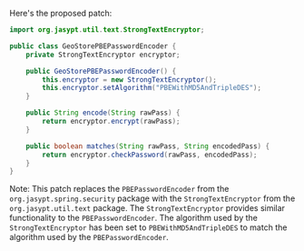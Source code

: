 Here's the proposed patch:
```java
import org.jasypt.util.text.StrongTextEncryptor;

public class GeoStorePBEPasswordEncoder {
    private StrongTextEncryptor encryptor;

    public GeoStorePBEPasswordEncoder() {
        this.encryptor = new StrongTextEncryptor();
        this.encryptor.setAlgorithm("PBEWithMD5AndTripleDES");
    }

    public String encode(String rawPass) {
        return encryptor.encrypt(rawPass);
    }

    public boolean matches(String rawPass, String encodedPass) {
        return encryptor.checkPassword(rawPass, encodedPass);
    }
}
```
Note: This patch replaces the `PBEPasswordEncoder` from the `org.jasypt.spring.security` package with the `StrongTextEncryptor` from the `org.jasypt.util.text` package. The `StrongTextEncryptor` provides similar functionality to the `PBEPasswordEncoder`. The algorithm used by the `StrongTextEncryptor` has been set to `PBEWithMD5AndTripleDES` to match the algorithm used by the `PBEPasswordEncoder`.